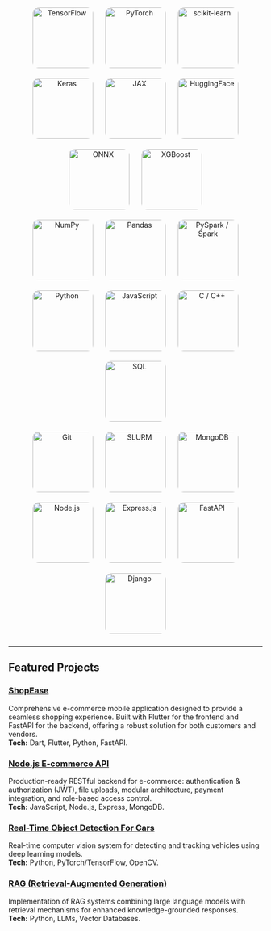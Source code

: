 <p align="center">
  <!-- ML libraries -->
  <img alt="TensorFlow"    src="https://upload.wikimedia.org/wikipedia/commons/a/ab/TensorFlow_logo.svg" width="120" style="border-radius:12px; margin:10px"/>
  <img alt="PyTorch"       src="https://upload.wikimedia.org/wikipedia/commons/1/10/PyTorch_logo_icon.svg" width="120" style="border-radius:12px; margin:10px"/>
  <img alt="scikit-learn"  src="https://upload.wikimedia.org/wikipedia/commons/0/05/Scikit_learn_logo_small.svg" width="120" style="border-radius:12px; margin:10px"/>
  <img alt="Keras"         src="https://upload.wikimedia.org/wikipedia/commons/a/ae/Keras_logo.svg" width="120" style="border-radius:12px; margin:10px"/>
  <img alt="JAX"           src="https://upload.wikimedia.org/wikipedia/commons/9/9a/Jax_logo.svg" width="120" style="border-radius:12px; margin:10px"/>
  <img alt="HuggingFace"   src="https://upload.wikimedia.org/wikipedia/commons/d/d6/Hf-logo-with-title.svg" width="120" style="border-radius:12px; margin:10px"/>
  <img alt="ONNX"          src="https://upload.wikimedia.org/wikipedia/commons/1/17/Open_Neural_Network_Exchange_logo.svg" width="120" style="border-radius:12px; margin:10px"/>
  <img alt="XGBoost"       src="https://upload.wikimedia.org/wikipedia/commons/5/58/XGBoost_logo.svg" width="120" style="border-radius:12px; margin:10px"/>
  <br/>

  <!-- Data processing -->
  <img alt="NumPy"         src="https://commons.wikimedia.org/wiki/Special:Redirect/file/NumPy_logo_2020.svg" width="120" style="border-radius:12px; margin:10px"/>
  <img alt="Pandas"        src="https://commons.wikimedia.org/wiki/Special:Redirect/file/Pandas_logo.svg" width="120" style="border-radius:12px; margin:10px"/>
  <img alt="PySpark / Spark" src="https://commons.wikimedia.org/wiki/Special:Redirect/file/Apache_Spark_logo.svg" width="120" style="border-radius:12px; margin:10px"/>
  <br/>

  <!-- Programming languages -->
  <img alt="Python"        src="https://commons.wikimedia.org/wiki/Special:Redirect/file/Python-logo-notext.svg" width="120" style="border-radius:12px; margin:10px"/>
  <img alt="JavaScript"    src="https://commons.wikimedia.org/wiki/Special:Redirect/file/Unofficial_JavaScript_logo_2.svg" width="120" style="border-radius:12px; margin:10px"/>
  <img alt="C / C++"       src="https://commons.wikimedia.org/wiki/Special:Redirect/file/ISO_C%2B%2B_Logo.svg" width="120" style="border-radius:12px; margin:10px"/>
  <img alt="SQL"           src="https://commons.wikimedia.org/wiki/Special:Redirect/file/Sql_data_base_with_logo.svg" width="120" style="border-radius:12px; margin:10px"/>
  <br/>

  <!-- Technologies & Tools -->
  <img alt="Git"           src="https://commons.wikimedia.org/wiki/Special:Redirect/file/Git-logo.svg" width="120" style="border-radius:12px; margin:10px"/>
  <img alt="SLURM"         src="https://commons.wikimedia.org/wiki/Special:Redirect/file/Slurm_logo.svg" width="120" style="border-radius:12px; margin:10px"/>
  <img alt="MongoDB"       src="https://commons.wikimedia.org/wiki/Special:Redirect/file/MongoDB_Logo.svg" width="120" style="border-radius:12px; margin:10px"/>
  <img alt="Node.js"       src="https://commons.wikimedia.org/wiki/Special:Redirect/file/Node.js_logo.svg" width="120" style="border-radius:12px; margin:10px"/>
  <img alt="Express.js"    src="https://commons.wikimedia.org/wiki/Special:Redirect/file/Expressjs.png" width="120" style="border-radius:12px; margin:10px"/>
  <img alt="FastAPI"       src="https://commons.wikimedia.org/wiki/Special:Redirect/file/FastAPI_logo.svg" width="120" style="border-radius:12px; margin:10px"/>
  <img alt="Django"        src="https://commons.wikimedia.org/wiki/Special:Redirect/file/Django_logo.svg" width="120" style="border-radius:12px; margin:10px"/>
  <br/>
</p>

---

## Featured Projects

### [ShopEase](https://github.com/NASSWIEL/ShopEase)
Comprehensive e-commerce mobile application designed to provide a seamless shopping experience. Built with Flutter for the frontend and FastAPI for the backend, offering a robust solution for both customers and vendors.  
**Tech:** Dart, Flutter, Python, FastAPI.

### [Node.js E-commerce API](https://github.com/NASSWIEL/nodejs-ecommerce-api)
Production-ready RESTful backend for e-commerce: authentication & authorization (JWT), file uploads, modular architecture, payment integration, and role-based access control.  
**Tech:** JavaScript, Node.js, Express, MongoDB.

### [Real-Time Object Detection For Cars](https://github.com/NASSWIEL/Real-Time-Object-Detection-For-Cars)
Real-time computer vision system for detecting and tracking vehicles using deep learning models.  
**Tech:** Python, PyTorch/TensorFlow, OpenCV.

### [RAG (Retrieval-Augmented Generation)](https://github.com/NASSWIEL/RAG)
Implementation of RAG systems combining large language models with retrieval mechanisms for enhanced knowledge-grounded responses.  
**Tech:** Python, LLMs, Vector Databases.
